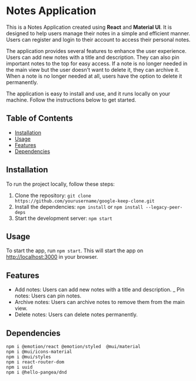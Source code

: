 # Notes Application

This is a Notes Application created using **React** and **Material UI**. It is designed to help users manage their notes in a simple and efficient manner. Users can register and login to their account to access their personal notes.

The application provides several features to enhance the user experience. Users can add new notes with a title and description. They can also pin important notes to the top for easy access. If a note is no longer needed in the main view but the user doesn't want to delete it, they can archive it. When a note is no longer needed at all, users have the option to delete it permanently.

The application is easy to install and use, and it runs locally on your machine. Follow the instructions below to get started.

## Table of Contents

- [Installation](#installation)
- [Usage](#usage)
- [Features](#features)
- [Dependencies](#dependencies)

## Installation

To run the project locally, follow these steps:

1. Clone the repository: `git clone https://github.com/yourusername/google-keep-clone.git`
2. Install the dependencies: `npm install` or `npm install --legacy-peer-deps`
3. Start the development server: `npm start`

## Usage

To start the app, run `npm start`. This will start the app on [http://localhost:3000](http://localhost:3000) in your browser.

## Features

- Add notes: Users can add new notes with a title and description.
  \_ Pin notes: Users can pin notes.
- Archive notes: Users can archive notes to remove them from the main view.
- Delete notes: Users can delete notes permanently.

## Dependencies

```
npm i @emotion/react @emotion/styled  @mui/material
npm i @mui/icons-material
npm i @mui/styles
npm i react-router-dom
npm i uuid
npm i @hello-pangea/dnd
```

